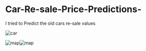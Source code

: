 # Car-Re-sale-Price-Predictions-
I tried to Predict the old cars re-sale values 


![car](https://icdn-4.motor1.com/images/mgl/NzWb9/s1/fiat-500l-chart.jpg)


![map](https://user-images.githubusercontent.com/87868599/145687007-e3d75cd9-3154-4472-b069-71ebd3f49ce0.jpg)![map](https://user-images.githubusercontent.com/87868599/145687047-c05a6714-0093-4da5-bdc1-3562f824245a.jpg)
